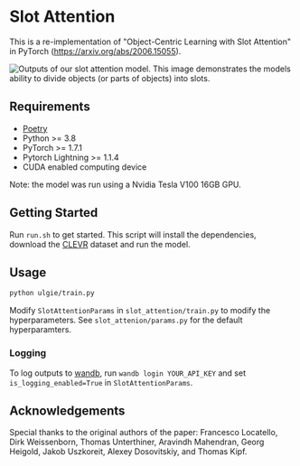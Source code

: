 # Slot Attention

This is a re-implementation of "Object-Centric Learning with Slot Attention" in PyTorch (https://arxiv.org/abs/2006.15055).

![Outputs of our slot attention model. This image demonstrates the models ability to divide objects (or parts of objects) into slots.](./slot_attention_results.png)

## Requirements

- [Poetry](https://python-poetry.org/docs/)
- Python >= 3.8
- PyTorch >= 1.7.1
- Pytorch Lightning >= 1.1.4
- CUDA enabled computing device

Note: the model was run using a Nvidia Tesla V100 16GB GPU.

## Getting Started

Run `run.sh` to get started. This script will install the dependencies, download the [CLEVR](https://cs.stanford.edu/people/jcjohns/clevr/) dataset and run the model.

## Usage

```bash
python ulgie/train.py
```

Modify `SlotAttentionParams` in `slot_attention/train.py` to modify the hyperparameters. See `slot_attenion/params.py` for the default hyperparamters.

### Logging

To log outputs to [wandb](https://wandb.ai/home), run `wandb login YOUR_API_KEY` and set `is_logging_enabled=True` in `SlotAttentionParams`.

## Acknowledgements

Special thanks to the original authors of the paper: Francesco Locatello, Dirk Weissenborn, Thomas Unterthiner, Aravindh Mahendran, Georg Heigold, Jakob Uszkoreit, Alexey Dosovitskiy, and Thomas Kipf.
